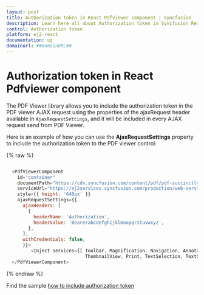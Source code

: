 ```yaml
---
layout: post
title: Authorization token in React Pdfviewer component | Syncfusion
description: Learn here all about Authorization token in Syncfusion React Pdfviewer component of Syncfusion Essential JS 2 and more.
control: Authorization token 
platform: ej2-react
documentation: ug
domainurl: ##DomainURL##
---
```


# Authorization token in React Pdfviewer component

The PDF Viewer library allows you to include the authorization token in the PDF viewer AJAX request using the properties of the ajaxRequest header available in `AjaxRequestSettings`, and it will be included in every AJAX request send from PDF Viewer.

Here is an example of how you can use the **AjaxRequestSettings** property to include the authorization token to the PDF viewer control:

{% raw %}

```javascript

  <PdfViewerComponent
    id="container"
    documentPath="https://cdn.syncfusion.com/content/pdf/pdf-succinctly.pdf"
    serviceUrl="https://ej2services.syncfusion.com/production/web-services/api/pdfviewer"
    style={{ height: '640px' }}
    ajaxRequestSettings={{
      ajaxHeaders: [
        {
          headerName: 'Authorization',
          headerValue: 'Bearerabcdefghijklmnopqrstuvwxyz',
        },
      ],
      withCredentials: false,
      }}>
         <Inject services={[ Toolbar, Magnification, Navigation, Annotation, LinkAnnotation, BookmarkView,
                             ThumbnailView, Print, TextSelection, TextSearch, FormDesigner, FormFields ]} />
  </PdfViewerComponent>

```
{% endraw %}

Find the sample [how to include authorization token](https://stackblitz.com/edit/react-njmuk3?file=src%2Findex.js)